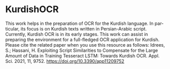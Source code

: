 # KurdishOCR
This work helps in the preparation of OCR for the Kurdish language. In par-
ticular, its focus is on Kurdish texts written in Persian-Arabic script. Currently, Kurdish OCR is in its
early stages. This work can assist in preparing the environment for a full-fledged OCR application for
Kurdish.
Please cite the related paper when you use this resource as follows:
Idrees, S.; Hassani, H. Exploiting Script Similarities to Compensate for the Large Amount of Data in Training Tesseract LSTM: Towards Kurdish OCR. Appl. Sci. 2021, 11, 9752. https://doi.org/10.3390/app11209752
